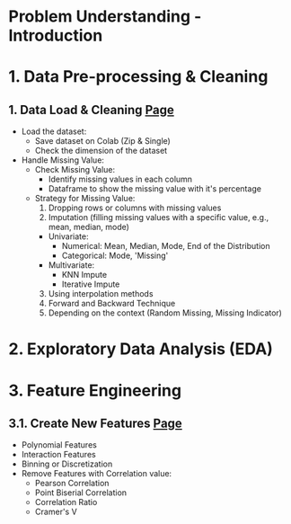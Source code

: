 # Problem Understanding - Introduction


# 1. Data Pre-processing & Cleaning
## 1. Data Load & Cleaning [Page](https://github.com/RifatMuhtasim/Data_Science_Workflow/blob/main/1.1.Data_Load_And_Cleaning.ipynb)
- Load the dataset:
  - Save dataset on Colab (Zip & Single)
  - Check the dimension of the dataset
- Handle Missing Value:
  - Check Missing Value:
    - Identify missing values in each column
    - Dataframe to show the missing value with it's percentage
  - Strategy for Missing Value:
    1. Dropping rows or columns with missing values
    2. Imputation (filling missing values with a specific value, e.g., mean, median, mode)
      - Univariate:
        - Numerical: Mean, Median, Mode, End of the Distribution
        - Categorical: Mode, 'Missing'
      - Multivariate:
        - KNN Impute
        - Iterative Impute
    3. Using interpolation methods
    4. Forward and Backward Technique
    5. Depending on the context (Random Missing, Missing Indicator)

# 2. Exploratory Data Analysis (EDA)


# 3. Feature Engineering
## 3.1. Create New Features [Page](https://github.com/RifatMuhtasim/Data_Science_Workflow/blob/main/3.1.Create_New_Features.ipynb)
- Polynomial Features
- Interaction Features
- Binning or Discretization
- Remove Features with Correlation value:
  - Pearson Correlation
  - Point Biserial Correlation
  - Correlation Ratio
  - Cramer's V
